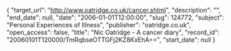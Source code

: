 {
  "target_url": "http://www.oatridge.co.uk/cancer.shtml", 
  "description": "", 
  "end_date": null, 
  "date": "2006-01-01T12:00:00", 
  "slug": 124772, 
  "subject": "Personal Experiences of Illness", 
  "publisher": "oatridge.co.uk", 
  "open_access": false, 
  "title": "Nic Oatridge - A cancer diary", 
  "record_id": "20060101T120000/TmRqbseOTTGFj2KZ8KxEhA==", 
  "start_date": null
}

